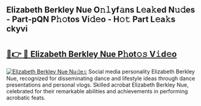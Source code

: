 ## Elizabeth Berkley Nue O𝚗𝚕yf𝚊ns L𝚎a𝚔ed N𝚞𝚍es - Part-pQN P𝚑𝚘tos Vi𝚍𝚎o - H𝚘𝚝 Part L𝚎a𝚔s ckyvi

# <h2><a href="http://kfe9fr.oniu.top/?m=Elizabeth+Berkley+Nue">🔗👉 🔴 Elizabeth Berkley Nue P𝚑ot𝚘𝚜 V𝚒d𝚎o</a></h2>

[![Elizabeth Berkley Nue Nu𝚍e𝚜](https://i.imgur.com/0qMVB7G.gif)](http://kfe9fr.oniu.top/?m=Elizabeth+Berkley+Nue)
Social media personality Elizabeth Berkley Nue, recognized for disseminating dance and lifestyle ideas through dance presentations and personal vlogs. Skilled acrobat Elizabeth Berkley Nue, celebrated for their remarkable abilities and achievements in performing acrobatic feats.  

